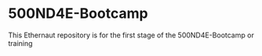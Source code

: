 # 500ND4E-Bootcamp
This Ethernaut repository is for the first stage of the 500ND4E-Bootcamp or training

